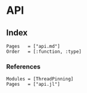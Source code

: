 # API

## Index

```@index
Pages   = ["api.md"]
Order   = [:function, :type]
```

### References

```@autodocs
Modules = [ThreadPinning]
Pages   = ["api.jl"]
```